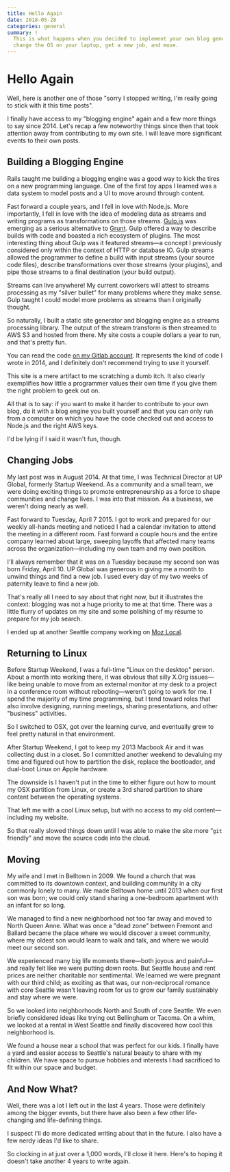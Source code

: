 ```yaml
---
title: Hello Again
date: 2018-05-28
categories: general
summary: !
  This is what happens when you decided to implement your own blog generator,
  change the OS on your laptop, get a new job, and move.
---
```


# Hello Again

Well, here is another one of those "sorry I stopped writing, I'm really going to
stick with it this time posts".

I finally have access to my "blogging engine" again and a few more things to say
since 2014. Let's recap a few noteworthy things since then that took attention
away from contributing to my own site. I will leave more significant events to
their own posts.

## Building a Blogging Engine

Rails taught me building a blogging engine was a good way to kick the tires on a
new programming language. One of the first toy apps I learned was a data system
to model posts and a UI to move around through content.

Fast forward a couple years, and I fell in love with Node.js. More importantly,
I fell in love with the idea of modeling data as streams and writing programs as
transformations on those streams. [Gulp.js](https://gulpjs.com/) was emerging as
a serious alternative to [Grunt](https://gruntjs.com/). Gulp offered a way to
describe builds with code and boasted a rich ecosystem of plugins. The most
interesting thing about Gulp was it featured streams—a concept I previously
considered only within the context of HTTP or database IO. Gulp streams
allowed the programmer to define a build with input streams (your source code
files), describe transformations over those streams (your plugins), and pipe
those streams to a final destination (your build output).

Streams can live anywhere! My current coworkers will attest to streams
processing as my "silver bullet" for many problems where they make sense. Gulp
taught I could model more problems as streams than I originally thought.

So naturally, I built a static site generator and blogging engine as a streams
processing library. The output of the stream transform is then streamed to AWS
S3 and hosted from there. My site costs a couple dollars a year to run, and
that's pretty fun.

You can read the code [on my Gitlab
account](https://gitlab.com/TheDahv/dahvsite-gulp). It represents the kind of
code I wrote in 2014, and I definitely don't recommend trying to use it
yourself.

This site is a mere artifact to me scratching a dumb itch. It also clearly
exemplifies how little a programmer values their own time if you give them the
right problem to geek out on.

All that is to say: if you want to make it harder to contribute to your own
blog, do it with a blog engine you built yourself and that you can only run from
a computer on which you have the code checked out and access to Node.js and the
right AWS keys.

I'd be lying if I said it wasn't fun, though.

## Changing Jobs

My last post was in August 2014. At that time, I was Technical Director at UP
Global, formerly Startup Weekend. As a community and a small team, we were doing
exciting things to promote entrepreneurship as a force to shape communities and
change lives. I was into that mission. As a business, we weren't doing nearly as
well.

Fast forward to Tuesday, April 7 2015. I got to work and prepared for our weekly
all-hands meeting and noticed I had a calendar invitation to attend the meeting
in a different room. Fast forward a couple hours and the entire company learned
about large, sweeping layoffs that affected many teams across the
organization—including my own team and my own position.

I'll always remember that it was on a Tuesday because my second son was born
Friday, April 10. UP Global was generous in giving me a month to unwind things
and find a new job. I used every day of my two weeks of paternity leave to find
a new job.

That's really all I need to say about that right now, but it illustrates the
context: blogging was not a huge priority to me at that time. There was a little
flurry of updates on my site and some polishing of my résume to prepare for my
job search.

I ended up at another Seattle company working on [Moz
Local](https://moz.com/products/local).

## Returning to Linux

Before Startup Weekend, I was a full-time "Linux on the desktop" person. About a
month into working there, it was obvious that silly X.Org issues—like being
unable to move from an external monitor at my desk to a project in a conference
room without rebooting—weren't going to work for me. I spend the majority of my
time programming, but I tend toward roles that also involve designing, running
meetings, sharing presentations, and other "business" activities.

So I switched to OSX, got over the learning curve, and eventually grew to feel
pretty natural in that environment.

After Startup Weekend, I got to keep my 2013 Macbook Air and it was collecting
dust in a closet. So I committed another weekend to devaluing my time and
figured out how to partition the disk, replace the bootloader, and dual-boot
Linux on Apple hardware.

The downside is I haven't put in the time to either figure out how to mount my
OSX partition from Linux, or create a 3rd shared partition to share content
between the operating systems.

That left me with a cool Linux setup, but with no access to my old
content—including my website.

So that really slowed things down until I was able to make the site more “`git`
friendly” and move the source code into the cloud.

## Moving

My wife and I met in Belltown in 2009. We found a church that was committed to
its downtown context, and building community in a city commonly lonely to many.
We made Belltown home until 2013 when our first son was born; we could only
stand sharing a one-bedroom apartment with an infant for so long.

We managed to find a new neighborhood not too far away and moved to North Queen
Anne. What was once a "dead zone" between Fremont and Ballard became the place
where we would discover a sweet community, where my oldest son would learn to
walk and talk, and where we would meet our second son.

We experienced many big life moments there—both joyous and painful—and really
felt like we were putting down roots. But Seattle house and rent prices are
neither charitable nor sentimental. We learned we were pregnant with our third
child; as exciting as that was, our non-reciprocal romance with core Seattle
wasn't leaving room for us to grow our family sustainably and stay where we
were.

So we looked into neighborhoods North and South of core Seattle. We even
briefly considered ideas like trying out Bellingham or Tacoma. On a whim, we
looked at a rental in West Seattle and finally discovered how cool this
neighborhood is.

We found a house near a school that was perfect for our kids. I finally have a
yard and easier access to Seattle's natural beauty to share with my children. We
have space to pursue hobbies and interests I had sacrificed to fit within our space
and budget.

## And Now What?

Well, there was a lot I left out in the last 4 years. Those were definitely
among the bigger events, but there have also been a few other life-changing and
life-defining things.

I suspect I'll do more dedicated writing about that in the future. I also have a
few nerdy ideas I'd like to share.

So clocking in at just over a 1,000 words, I'll close it here. Here's to hoping
it doesn't take another 4 years to write again.
